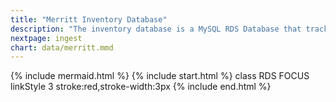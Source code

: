 ```yaml
---
title: "Merritt Inventory Database"
description: "The inventory database is a MySQL RDS Database that tracks the objects and files in the Merritt Repository"
nextpage: ingest
chart: data/merritt.mmd
---
```

{% include mermaid.html %}
{% include start.html %}
  class RDS FOCUS
  linkStyle 3 stroke:red,stroke-width:3px
{% include end.html %}
